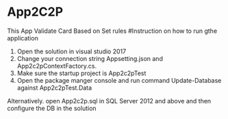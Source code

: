 # App2C2P
This App Validate Card Based on Set rules
#Instruction on how to run gthe application
1. Open  the solution in visual studio 2017
2. Change your connection string Appsetting.json and App2c2pContextFactory.cs.
3. Make sure the startup project is App2c2pTest
4. Open the package manger console and run command Update-Database against App2c2pTest.Data

Alternatively.  open App2c2p.sql in SQL Server 2012 and above and then configure the DB in the solution
